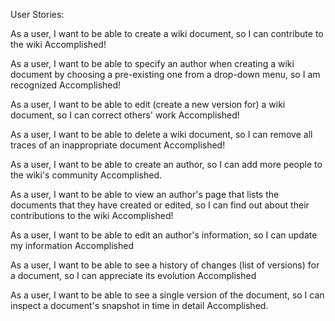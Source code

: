 User Stories:

As a user, I want to be able to create a wiki document, so I can contribute to the wiki
Accomplished!

As a user, I want to be able to specify an author when creating a wiki document by choosing a pre-existing one from a drop-down menu, so I am recognized
Accomplished!

As a user, I want to be able to edit (create a new version for) a wiki document, so I can correct others' work
Accomplished!

As a user, I want to be able to delete a wiki document, so I can remove all traces of an inappropriate document
Accomplished! 

As a user, I want to be able to create an author, so I can add more people to the wiki's community
Accomplished.

As a user, I want to be able to view an author's page that lists the documents that they have created or edited, so I can find out about their contributions to the wiki
Accomplished! 


As a user, I want to be able to edit an author's information, so I can update my information
Accomplished

As a user, I want to be able to see a history of changes (list of versions) for a document, so I can appreciate its evolution
Accomplished

As a user, I want to be able to see a single version of the document, so I can inspect a document's snapshot in time in detail
Accomplished.  
